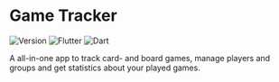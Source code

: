 # Game Tracker

![Version](https://img.shields.io/badge/Version-0.3.0-orange)
![Flutter](https://img.shields.io/badge/Flutter-3.32.1-blue?logo=flutter)
![Dart](https://img.shields.io/badge/Dart-3.8.1-blue?logo=dart)

A all-in-one app to track card- and board games, manage players and groups and get statistics about your played games.

